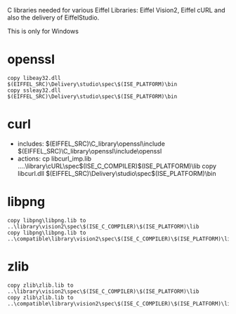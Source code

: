 C libraries needed for various Eiffel Libraries: Eiffel Vision2, Eiffel cURL
and also the delivery of EiffelStudio.

This is only for Windows

openssl
=======
	copy libeay32.dll $(EIFFEL_SRC)\Delivery\studio\spec\$(ISE_PLATFORM)\bin  
	copy ssleay32.dll $(EIFFEL_SRC)\Delivery\studio\spec\$(ISE_PLATFORM)\bin  

curl
====
- includes:
	$(EIFFEL_SRC)\C_library\openssl\include
	$(EIFFEL_SRC)\C_library\openssl\include\openssl
- actions:
	cp libcurl_imp.lib ..\..\library\cURL\spec\$(ISE_C_COMPILER)\$(ISE_PLATFORM)\lib
	copy libcurl.dll $(EIFFEL_SRC)\Delivery\studio\spec\$(ISE_PLATFORM)\bin

libpng
======
	copy libpng\libpng.lib to ..\library\vision2\spec\$(ISE_C_COMPILER)\$(ISE_PLATFORM)\lib
	copy libpng\libpng.lib to ..\compatible\library\vision2\spec\$(ISE_C_COMPILER)\$(ISE_PLATFORM)\lib

zlib
====
	copy zlib\zlib.lib to ..\library\vision2\spec\$(ISE_C_COMPILER)\$(ISE_PLATFORM)\lib
	copy zlib\zlib.lib to ..\compatible\library\vision2\spec\$(ISE_C_COMPILER)\$(ISE_PLATFORM)\lib
	
	
